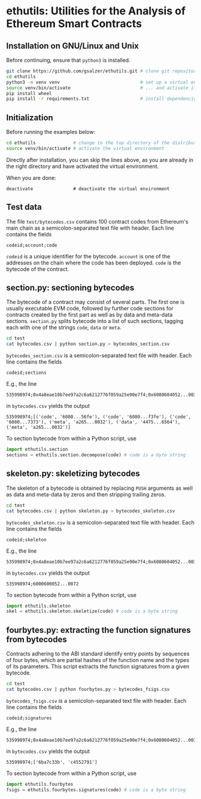 # ethutils: Utilities for the Analysis of Ethereum Smart Contracts

## Installation on GNU/Linux and Unix

Before continuing, ensure that `python3` is installed.
```bash
git clone https://github.com/gsalzer/ethutils.git # clone git repository
cd ethutils
python3 -m venv venv                              # set up a virtual environment for Python
source venv/bin/activate                          # ... and activate it
pip install wheel
pip install -r requirements.txt                   # install dependencies
```

## Initialization

Before running the examples below:
```bash
cd ethutils              # change to the top directory of the distribution
source venv/bin/activate # activate the virtual environment
```
Directly after installation, you can skip the lines above, as you are already in the right directory and have activated the virtual environment.

When you are done:
```
deactivate               # deactivate the virtual environment
```

## Test data

The file `test/bytecodes.csv` contains 100 contract codes from Ethereum's main chain as a semicolon-separated text file with header.
Each line contains the fields
```
codeid;account;code
```

`codeid` is a unique identifier for the bytecode.
`account` is one of the addresses on the chain where the code has been deployed.
`code` is the bytecode of the contract.

## section.py: sectioning bytecodes

The bytecode of a contract may consist of several parts.
The first one is usually executable EVM code, followed by further code sections for contracts created by the first part as well as by data and meta-data sections.
`section.py` splits bytecode into a list of such sections, tagging each with one of the strings `code`, `data` or `meta`.

```bash
cd test
cat bytecodes.csv | python section.py > bytecodes_section.csv
```

`bytecodes_section.csv` is a semicolon-separated text file with header.
Each line contains the fields
```
codeid;sections
```

E.g., the line
```
535998974;0x4a8eae10b7ee97a2c6a6212776f059a25e90e7f4;0x6080604052...0032
```
in `bytecodes.csv` yields the output
```
535998974;[('code', '6080...56fe'), ('code', '6080...f3fe'), ('code', '6080...7373'), ('meta', 'a265...0032'), ('data', '4475...6564'), ('meta', 'a265...0032')]
```

To section bytecode from within a Python script, use
```python
import ethutils.section
sections = ethutils.section.decompose(code) # code is a byte string
```

## skeleton.py: skeletizing bytecodes

The skeleton of a bytecode is obtained by replacing `PUSH` arguments as well as data and meta-data by zeros and then stripping trailing zeros.

```bash
cd test
cat bytecodes.csv | python skeleton.py > bytecodes_skeleton.csv
```

`bytecodes_skeleton.csv` is a semicolon-separated text file with header.
Each line contains the fields
```
codeid;skeleton
```

E.g., the line
```
535998974;0x4a8eae10b7ee97a2c6a6212776f059a25e90e7f4;0x6080604052...0032
```
in `bytecodes.csv` yields the output
```
535998974;6000600052...0072
```

To section bytecode from within a Python script, use
```python
import ethutils.skeleton
skel = ethutils.skeleton.skeletize(code) # code is a byte string
```

## fourbytes.py: extracting the function signatures from bytecodes

Contracts adhering to the ABI standard identify entry points by sequences of four bytes, which are partial hashes of the function name and the types of its parameters.
This script extracts the function signatures from a given bytecode.

```bash
cd test
cat bytecodes.csv | python fourbytes.py > bytecodes_fsigs.csv
```

`bytecodes_fsigs.csv` is a semicolon-separated text file with header.
Each line contains the fields
```
codeid;signatures
```

E.g., the line
```
535998974;0x4a8eae10b7ee97a2c6a6212776f059a25e90e7f4;0x6080604052...0032
```
in `bytecodes.csv` yields the output
```
535998974;['6ba7c33b', 'c4552791']
```

To section bytecode from within a Python script, use
```python
import ethutils.fourbytes
fsigs = ethutils.fourbytes.signatures(code) # code is a byte string
```


